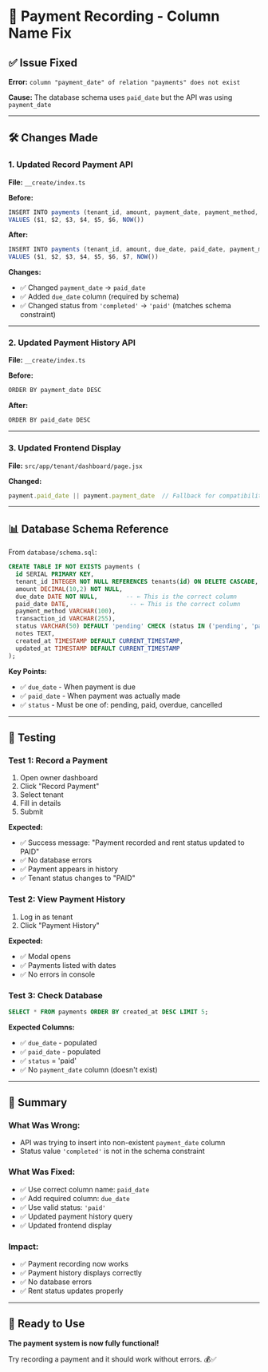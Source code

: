 # 🔧 Payment Recording - Column Name Fix

## ✅ Issue Fixed

**Error:** `column "payment_date" of relation "payments" does not exist`

**Cause:** The database schema uses `paid_date` but the API was using `payment_date`

---

## 🛠️ Changes Made

### **1. Updated Record Payment API**
**File:** `__create/index.ts`

**Before:**
```typescript
INSERT INTO payments (tenant_id, amount, payment_date, payment_method, status, notes, created_at)
VALUES ($1, $2, $3, $4, $5, $6, NOW())
```

**After:**
```typescript
INSERT INTO payments (tenant_id, amount, due_date, paid_date, payment_method, status, notes, created_at)
VALUES ($1, $2, $3, $4, $5, $6, $7, NOW())
```

**Changes:**
- ✅ Changed `payment_date` → `paid_date`
- ✅ Added `due_date` column (required by schema)
- ✅ Changed status from `'completed'` → `'paid'` (matches schema constraint)

---

### **2. Updated Payment History API**
**File:** `__create/index.ts`

**Before:**
```typescript
ORDER BY payment_date DESC
```

**After:**
```typescript
ORDER BY paid_date DESC
```

---

### **3. Updated Frontend Display**
**File:** `src/app/tenant/dashboard/page.jsx`

**Changed:**
```javascript
payment.paid_date || payment.payment_date  // Fallback for compatibility
```

---

## 📊 Database Schema Reference

From `database/schema.sql`:

```sql
CREATE TABLE IF NOT EXISTS payments (
  id SERIAL PRIMARY KEY,
  tenant_id INTEGER NOT NULL REFERENCES tenants(id) ON DELETE CASCADE,
  amount DECIMAL(10,2) NOT NULL,
  due_date DATE NOT NULL,        -- ← This is the correct column
  paid_date DATE,                 -- ← This is the correct column
  payment_method VARCHAR(100),
  transaction_id VARCHAR(255),
  status VARCHAR(50) DEFAULT 'pending' CHECK (status IN ('pending', 'paid', 'overdue', 'cancelled')),
  notes TEXT,
  created_at TIMESTAMP DEFAULT CURRENT_TIMESTAMP,
  updated_at TIMESTAMP DEFAULT CURRENT_TIMESTAMP
);
```

**Key Points:**
- ✅ `due_date` - When payment is due
- ✅ `paid_date` - When payment was actually made
- ✅ `status` - Must be one of: pending, paid, overdue, cancelled

---

## 🧪 Testing

### **Test 1: Record a Payment**
1. Open owner dashboard
2. Click "Record Payment"
3. Select tenant
4. Fill in details
5. Submit

**Expected:**
- ✅ Success message: "Payment recorded and rent status updated to PAID"
- ✅ No database errors
- ✅ Payment appears in history
- ✅ Tenant status changes to "PAID"

### **Test 2: View Payment History**
1. Log in as tenant
2. Click "Payment History"

**Expected:**
- ✅ Modal opens
- ✅ Payments listed with dates
- ✅ No errors in console

### **Test 3: Check Database**
```sql
SELECT * FROM payments ORDER BY created_at DESC LIMIT 5;
```

**Expected Columns:**
- ✅ `due_date` - populated
- ✅ `paid_date` - populated
- ✅ `status` = 'paid'
- ✅ No `payment_date` column (doesn't exist)

---

## 🎯 Summary

### **What Was Wrong:**
- API was trying to insert into non-existent `payment_date` column
- Status value `'completed'` is not in the schema constraint

### **What Was Fixed:**
- ✅ Use correct column name: `paid_date`
- ✅ Add required column: `due_date`
- ✅ Use valid status: `'paid'`
- ✅ Updated payment history query
- ✅ Updated frontend display

### **Impact:**
- ✅ Payment recording now works
- ✅ Payment history displays correctly
- ✅ No database errors
- ✅ Rent status updates properly

---

## 🚀 Ready to Use

**The payment system is now fully functional!**

Try recording a payment and it should work without errors. 💰✅
